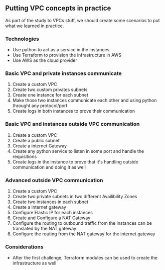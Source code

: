 ## Putting VPC concepts in practice

As part of the study to VPCs stuff, we should create some scenarios to put what we learned in practice.


### Technologies
- Use python to act as a service in the instances
- Use Terraform to provision the infrastructure in AWS
- Use AWS as the cloud provider

### Basic VPC and private instances communicate
1. Create a custom VPC
1. Create two custom privates subnets 
1. Create one instance for each subnet
1. Make those two instances communicate each other and using python throught any protocol/port
1. Create logs in both instances to prove their communication

### Basic VPC and instances outside VPC communication
1. Create a custom VPC
1. Create a public subnet 
1. Create a internet Gateway
1. Create any python service to listen in some port and handle the requisitions
1. Create logs in the instance to prove that it's handling outside communication and doing it as well

### Advanced outside VPC communication
1. Create a custom VPC
1. Create two private subnets in two different Availibility Zones
1. Create two instances in each subnet
1. Create a internet gateway
1. Configure Elastic IP for each instances
1. Create and Configure a NAT Gateway
1. Configure the routing to outbound traffic from the instances can be translated by the NAT gateway 
1. Configure the routing from the NAT gateway for the internet gateway


### Considerations
- After the first challenge, Terraform modules can be used to create the infrastructure as well 